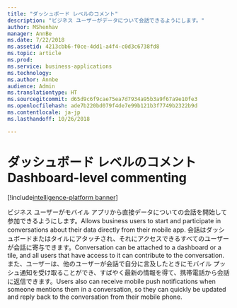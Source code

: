 ```yaml
---
title: "ダッシュボード レベルのコメント"
description: "ビジネス ユーザーがデータについて会話できるようにします。"
author: MShenhav
manager: AnnBe
ms.date: 7/22/2018
ms.assetid: 4213cbb6-f0ce-4dd1-a4f4-c0d3c6738fd8
ms.topic: article
ms.prod: 
ms.service: business-applications
ms.technology: 
ms.author: Annbe
audience: Admin
ms.translationtype: HT
ms.sourcegitcommit: d65d9c6f9cae75ea7d7934a95b3a9f67a9e10fe3
ms.openlocfilehash: ade7b220bd079f4de7e99b121b3f7749b2322b9d
ms.contentlocale: ja-jp
ms.lasthandoff: 10/26/2018

---
```

# <a name="dashboard-level-commenting"></a><span data-ttu-id="5ba5f-103">ダッシュボード レベルのコメント</span><span class="sxs-lookup"><span data-stu-id="5ba5f-103">Dashboard-level commenting</span></span>

[!include[intelligence-platform banner](../../includes/intelligence-platform.md)]



<span data-ttu-id="5ba5f-104">ビジネス ユーザーがモバイル アプリから直接データについての会話を開始して参加できるようにします。</span><span class="sxs-lookup"><span data-stu-id="5ba5f-104">Allows business users to start and participate in conversations about their data directly from their mobile app.</span></span> <span data-ttu-id="5ba5f-105">会話はダッシュボードまたはタイルにアタッチされ、それにアクセスできるすべてのユーザーが会話に寄与できます。</span><span class="sxs-lookup"><span data-stu-id="5ba5f-105">Conversation can be attached to a dashboard or a tile, and all users that have access to it can contribute to the conversation.</span></span> <span data-ttu-id="5ba5f-106">また、ユーザーは、他のユーザーが会話で自分に言及したときにモバイル プッシュ通知を受け取ることができ、すばやく最新の情報を得て、携帯電話から会話に返信できます。</span><span class="sxs-lookup"><span data-stu-id="5ba5f-106">Users also can receive mobile push notifications when someone mentions them in a conversation, so they can quickly be updated and reply back to the conversation from their mobile phone.</span></span>


